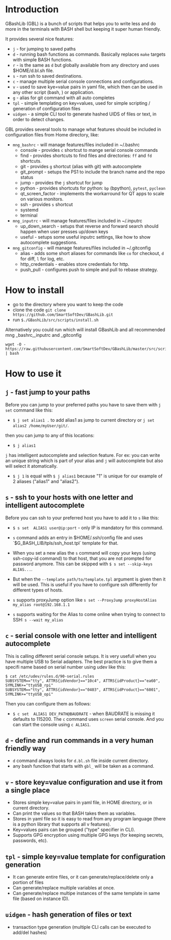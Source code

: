 # Introduction

GBashLib (GBL) is a bunch of scripts that helps you to write less and do more in the terminals with BASH shell but keeping it super human friendly.

It provides several nice features:

- `j` - for jumping to saved paths
- `d` - running bash functions as commands. Basically replaces `make` targets with simple BASH functions.
- `r` - is the same as `d` but globally available from any directory and uses $HOME/d.bl.sh file.
- `s` - run ssh to saved destinations.
- `c` - manage multiple serial console connections and configurations.
- `v` - used to save kye=value pairs in yaml file, which then can be used in any other script (bash, ) or application.
- `g` - alias for git command with all auto completes
- `tpl` - simple templating on key=values, used for simple scripting / generation of configuration files
- `uidgen` - a simple CLI tool to generate hashed UIDS of files or text, in order to detect changes.

GBL provides several tools to manage what features should be included in configuration files from Home directory, like:
- `mng_bashrc` - will manage features/files included in ~/.bashrc
  - console - provides `c` shortcut to mange serial console commands
  - find - provides shortcuts to find files and directories: `ff` and `fd` shortcuts.
  - git - provides `g` shortcut (alias with git) with autocomplete
  - git_prompt - setups the PS1 to include the branch name and the repo status
  - jump - provides the `j` shortcut for jump
  - python - provides shortcuts for python: `bp` (bpython), `pytest`, `pyclean`
  - qt_screen_factor - implements the workarround for QT apps to scale on various monitors.
  - ssh - provides `s` shortcut
  - systemd
  - terminal
- `mng_inputrc` - will manage features/files included in ~/.inputrc
  - up_down_search - setups that reverse and forward search should happen when user presses up/down keys
  - useful - setups some useful inputrc settings, like how to show autocomplete suggestions.
- `mng_gitconfig` - will manage features/files included in ~/.gitconfig
  - alias - adds some short aliases for commands like `co` for checkout, `d` for diff, `l` for log, etc.
  - http_credentials - enables store credentials for http.
  - push_pull - configures push to simple and pull to rebase strategy.

# How to install

- go to the directory where you want to keep the code
- clone the code `git clone https://github.com/SmartSoftDev/GBashLib.git`
- run `$./GBashLib/src/scripts/install.sh`

Alternatively you could run which will install GBashLib and all recommended mng _bashrc,_inputrc and _gitconfig
```
wget -O - https://raw.githubusercontent.com/SmartSoftDev/GBashLib/master/src/scripts/install_all_goodies.sh | bash
```

# How to use it

## `j` - fast jump to your paths

Before you can jump to your preferred paths you have to save them with `j set` command like this:

- `$ j set alias1 .` to add alias1 as jump to current directory or `j set alias2 /home/myUser/git/`.

then you can jump to any of this locations:

- `$ j alias1`

`j` has intelligent autocomplete and selection feature. For ex: you can write an unique string which is part of your alias
and `j` will autocomplete but also will select it atomatically.

- `$ j 1` is equal with `$ j alias1` because "1" is unique for our example of 2 aliases ("alias1" and "alias2").

## `s` - ssh to your hosts with one letter and intelligent autocomplete

Before you can ssh to your preferred host you have to add it to `s` like this:

- `$ s set  ALIAS1 user@ip:port` - only IP is mandatory for this command.
- `s` command adds an entry in $HOME/.ssh/config file and uses `$G_BASH_LIB/tpls/ssh_host.tpl` template for that.
- When you set a new alias the `s` command will copy your keys (using ssh-copy-id command) to that host, that you are not prompted for password anymore. This can be skipped with `$ s set --skip-keys ALIAS...`.

- But when the `--template path/to/template.tpl` argument is given then it will be used. This is useful if you have to
  configure ssh differently for different types of hosts.
- `s` supports proxyJump option like `s set --ProxyJump proxyHostAlias my_alias root@192.168.1.1`
- `s` supports waiting for the Alias to come online when trying to connect to SSH: `s --wait my_alias`

## `c` - serial console with one letter and intelligent autocomplete

This is calling different serial console setups. It is very usefull when you have multiple USB to Serial adapters. The best practice is to give them a specifi name based on serial number using udev like this:

```
$ cat /etc/udev/rules.d/90-serial.rules
SUBSYSTEM=="tty", ATTRS{idVendor}=="10c4", ATTRS{idProduct}=="ea60", SYMLINK+="ttyUSB_rpi"
SUBSYSTEM=="tty", ATTRS{idVendor}=="0403", ATTRS{idProduct}=="6001", SYMLINK+="ttyUSB_opi"
```

Then you can configure them as follows:
- `$ c set  ALIAS1 DEV_PATH@BAUDRATE` - when BAUDRATE is missing it defaults to 115200.
The `c` command uses `screen` serial console. And you can start the console using `c ALIAS1`.

## `d` - define and run commands in a very human friendly way

- `d` command always looks for `d.bl.sh` file inside current directory.
- any bash function that starts with `gbl_` will be taken as a command.

## `v` - store key=value configuration and use it from a single place

- Stores simple key=value pairs in yaml file, in HOME directory, or in current directory.
- Can print the values so that BASH takes them as variables.
- Stores in yaml file so it is easy to read from any program language (there is a python library that supports all v features).
- Key=values pairs can be grouped ("type" specifier in CLI).
- Supports GPG encryption using multiple GPG keys (for keeping secrets, passwords, etc).

## `tpl` - simple key=value template for configuration generation

- It can generate entire files, or it can generate/replace/delete only a portion of files
- Can generate/replace multiple variables at once.
- Can generate/replace multipe instances of the same template in same file (based on instance ID).

## `uidgen` - hash generation of files or text

- transaction type generation (multiple CLI calls can be executed to add/del hashes)


